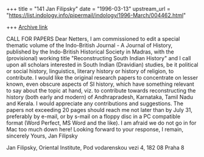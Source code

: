 +++
title = "141 Jan Filipsky"
date = "1996-03-13"
upstream_url = "https://list.indology.info/pipermail/indology/1996-March/004462.html"

+++
[Archive link](https://list.indology.info/pipermail/indology/1996-March/004462.html)

CALL FOR PAPERS
Dear Netters,
I am commissioned to edit a special thematic volume of the Indo-British
Journal - A Journal of History, published by the Indo-British Historical 
Society in Madras, with the (provisional) working title "Reconstructing 
South Indian History" and I call upon all scholars interested in South 
Indian (Dravidian) studies, be it political or social history, linguistics,
literary history or history of religion, to contribute. I would like the
original research papers to concentrate on lesser known, even obscure 
aspects of SI history, which have something relevant to say about the topic 
at hand, viz. to contribute towards reconstructing the history (both early 
and modern) of Andhrapradesh, Karnataka, Tamil Nadu and Kerala. I would 
appreciate any contributions and suggestions. The papers not exceeding 20 
pages should reach me not later than by July 31, preferably by e-mail, or 
by s-mail on a floppy disc in a PC compatible format (Word Perfect, MS Word 
and the like). I am afraid we do not go in for Mac too much down here! 
Looking forward to your response, I remain, sincerely Yours, Jan Filipsky

Jan Filipsky, Oriental Institute, Pod vodarenskou vezi 4,
182 08 Praha 8




